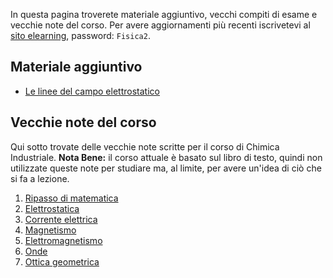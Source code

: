 <!--
.. title: Fisica 2 per scienze chimiche
.. slug: fisica2
.. date: 2023-07-02 21:41:48 UTC+02:00
.. tags: 
.. category: didattica
.. link: 
.. description: 
.. type: text
-->

In questa pagina troverete materiale aggiuntivo, vecchi compiti di esame e vecchie note del corso. Per avere aggiornamenti più recenti iscrivetevi al [sito elearning](https://elearning.uniroma1.it/course/view.php?id=13879), password: `Fisica2`.

## Materiale aggiuntivo

* <a href="link://slug/field-lines">Le linee del campo elettrostatico</a>

## Vecchie note del corso

Qui sotto trovate delle vecchie note scritte per il corso di Chimica Industriale. **Nota Bene:** il corso attuale è basato sul libro di testo, quindi non utilizzate queste note per studiare ma, al limite, per avere un'idea di ciò che si fa a lezione.

1. <a href="link://slug/ripasso-di-matematica">Ripasso di matematica</a>
2. <a href="link://slug/elettrostatica">Elettrostatica</a>
3. <a href="link://slug/corrente">Corrente elettrica</a>
4. <a href="link://slug/magnetismo">Magnetismo</a>
5. <a href="link://slug/elettromagnetismo">Elettromagnetismo</a>
6. <a href="link://slug/onde">Onde</a>
7. <a href="link://slug/ottica-geometrica">Ottica geometrica</a>

